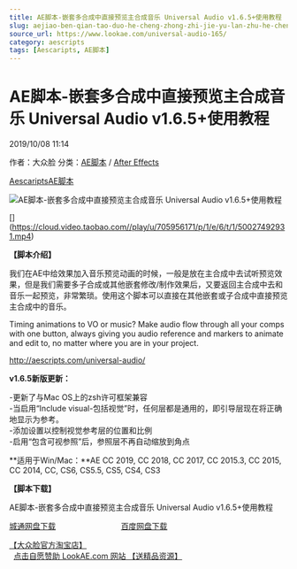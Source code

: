 ```yaml
---
title: AE脚本-嵌套多合成中直接预览主合成音乐 Universal Audio v1.6.5+使用教程
slug: aejiao-ben-qian-tao-duo-he-cheng-zhong-zhi-jie-yu-lan-zhu-he-cheng-yin-le-universal-audio-v1-6-5-shi-yong-jiao-cheng
source_url: https://www.lookae.com/universal-audio-165/
category: aescripts
tags: [Aescaripts, AE脚本]
---
```

# AE脚本-嵌套多合成中直接预览主合成音乐 Universal Audio v1.6.5+使用教程

2019/10/08 11:14

作者：大众脸
分类：[AE脚本](https://www.lookae.com/after-effects/aescripts/) / [After Effects](https://www.lookae.com/after-effects/)

[Aescaripts](https://www.lookae.com/tag/aescaripts/)[AE脚本](https://www.lookae.com/tag/ae%e8%84%9a%e6%9c%ac/)

![AE脚本-嵌套多合成中直接预览主合成音乐 Universal Audio v1.6.5+使用教程](https://www.lookae.com/wp-content/uploads/2019/04/Universal-Audio.jpg "AE脚本-嵌套多合成中直接预览主合成音乐 Universal Audio v1.6.5+使用教程-LookAE.com")

[﻿[﻿]("https://cloud.video.taobao.com//play/u/705956171/p/1/e/6/t/1/50027492931.mp4)](https://cloud.video.taobao.com//play/u/705956171/p/1/e/6/t/1/50027492931.mp4)

**【脚本介绍】**

我们在AE中给效果加入音乐预览动画的时候，一般是放在主合成中去试听预览效果，但是我们需要多子合成或其他嵌套修改/制作效果后，又要返回主合成中去和音乐一起预览，非常繁琐。使用这个脚本可以直接在其他嵌套或子合成中直接预览主合成中的音乐。

Timing animations to VO or music? Make audio flow through all your comps with one button, always giving you audio reference and markers to animate and edit to, no matter where you are in your project.

http://aescripts.com/universal-audio/

**v1.6.5新版更新：**

-更新了与Mac OS上的zsh许可框架兼容  
-当启用“Include visual-包括视觉”时，任何层都是通用的，即引导层现在将正确地显示为参考。  
-添加设置以控制视觉参考层的位置和比例  
-启用“包含可视参照”后，参照层不再自动缩放到角点

**适用于Win/Mac：**AE CC 2019, CC 2018, CC 2017, CC 2015.3, CC 2015, CC 2014, CC, CS6, CS5.5, CS5, CS4, CS3

**【脚本下载】**

AE脚本-嵌套多合成中直接预览主合成音乐 Universal Audio v1.6.5+使用教程

[城通网盘下载](https://tc5.us/file/680462-401886828)                              [百度网盘下载](https://pan.baidu.com/s/1KMsCOPEYsk1AbfedLNnPOw)

[【大众脸官方淘宝店】](https://lookae.taobao.com/)                [点击自愿赞助 LookAE.com 网站 【送精品资源】](https://www.lookae.com/sponsor/)
